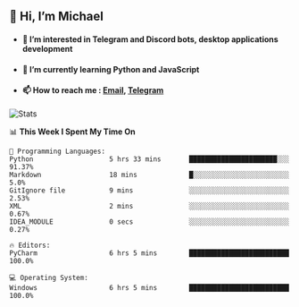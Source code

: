 ## 👋 Hi, I’m Michael
- #### 👀 I’m interested in Telegram and Discord bots, desktop applications development
- #### 🌱 I’m currently learning Python and JavaScript
- #### 📫 How to reach me : [Email](mailto:misha@kurapov.ru), [Telegram](https://t.me/mickr7)

![Stats](https://github-readme-stats.vercel.app/api?username=krpff&show_icons=true&theme=react&hide=issues&count_private=true&layout=compact)


<!--START_SECTION:waka-->
📊 **This Week I Spent My Time On** 

```text
💬 Programming Languages: 
Python                   5 hrs 33 mins       ██████████████████████░░░   91.37% 
Markdown                 18 mins             █░░░░░░░░░░░░░░░░░░░░░░░░   5.0% 
GitIgnore file           9 mins              ░░░░░░░░░░░░░░░░░░░░░░░░░   2.53% 
XML                      2 mins              ░░░░░░░░░░░░░░░░░░░░░░░░░   0.67% 
IDEA_MODULE              0 secs              ░░░░░░░░░░░░░░░░░░░░░░░░░   0.27%

🔥 Editors: 
PyCharm                  6 hrs 5 mins        █████████████████████████   100.0%

💻 Operating System: 
Windows                  6 hrs 5 mins        █████████████████████████   100.0%

```


<!--END_SECTION:waka-->

